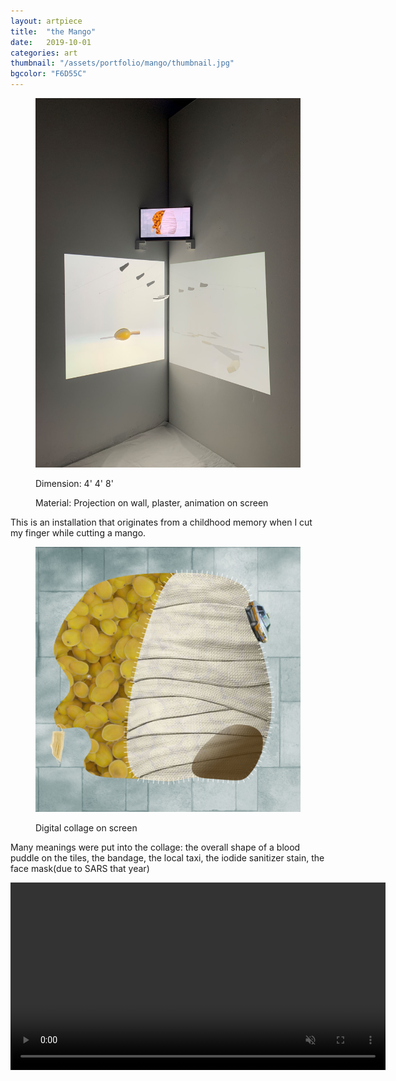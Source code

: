 ```yaml
---
layout: artpiece
title:  "the Mango"
date:   2019-10-01
categories: art
thumbnail: "/assets/portfolio/mango/thumbnail.jpg"
bgcolor: "F6D55C"
---
```


<figure class="center-fit">
  <img src="/assets/portfolio/mango/1.jpg" alt="Installation Photo" />
  <figcaption>
    <p>Dimension: 4' 4' 8' </p>
    <P>Material: Projection on wall, plaster, animation on screen</P>
  </figcaption>
</figure>

This is an installation that originates from a childhood memory when I cut my finger while cutting a mango.

<figure class="center-fit">
  <img src="/assets/portfolio/mango/collage.jpg" alt="Collage" />
  <figcaption>
    <P>Digital collage on screen</P>
  </figcaption>
</figure>

Many meanings were put into the collage: the overall shape of a blood puddle on the tiles, the bandage, the local taxi, the iodide sanitizer stain, the face mask(due to SARS that year)

<video width="600" muted autoplay loop>
  <source src="/assets/portfolio/mango/3.mp4" type="video/mp4" />
  Your browser does not support the video tag.
</video>